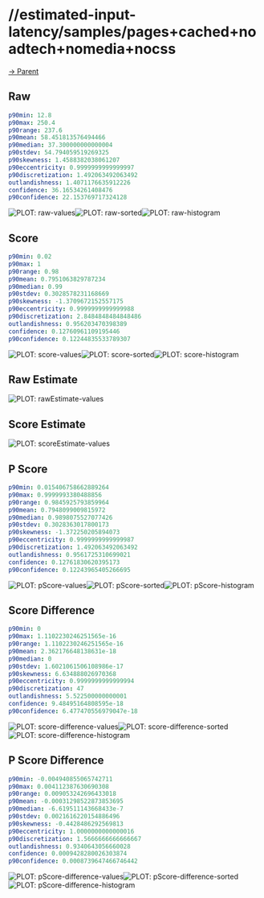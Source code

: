 
# //estimated-input-latency/samples/pages+cached+noadtech+nomedia+nocss

[→ Parent](../..)


## Raw


```yaml
p90min: 12.8
p90max: 250.4
p90range: 237.6
p90mean: 58.451813576494466
p90median: 37.300000000000004
p90stdev: 54.794059519269325
p90skewness: 1.4588382038061207
p90eccentricity: 0.9999999999999997
p90discretization: 1.492063492063492
outlandishness: 1.4071176635912226
confidence: 36.16534261408476
p90confidence: 22.153769717324128

```

![PLOT: raw-values](./raw/values.svg)![PLOT: raw-sorted](./raw/sorted.svg)![PLOT: raw-histogram](./raw/histogram.svg)
## Score


```yaml
p90min: 0.02
p90max: 1
p90range: 0.98
p90mean: 0.7951063829787234
p90median: 0.99
p90stdev: 0.3028578231168669
p90skewness: -1.3709672152557175
p90eccentricity: 0.9999999999999988
p90discretization: 2.8484848484848486
outlandishness: 0.956203470398389
confidence: 0.12760961109195446
p90confidence: 0.12244835533789307

```

![PLOT: score-values](./score/values.svg)![PLOT: score-sorted](./score/sorted.svg)![PLOT: score-histogram](./score/histogram.svg)
## Raw Estimate

![PLOT: rawEstimate-values](./rawEstimate/values.svg)
## Score Estimate

![PLOT: scoreEstimate-values](./scoreEstimate/values.svg)
## P Score


```yaml
p90min: 0.015406758662889264
p90max: 0.9999993380488856
p90range: 0.9845925793859964
p90mean: 0.7948099009815972
p90median: 0.9898075527077426
p90stdev: 0.3028363017800173
p90skewness: -1.372250205894073
p90eccentricity: 0.9999999999999987
p90discretization: 1.492063492063492
outlandishness: 0.9561725310699021
confidence: 0.12761830620395173
p90confidence: 0.12243965405266695

```

![PLOT: pScore-values](./pScore/values.svg)![PLOT: pScore-sorted](./pScore/sorted.svg)![PLOT: pScore-histogram](./pScore/histogram.svg)
## Score Difference


```yaml
p90min: 0
p90max: 1.1102230246251565e-16
p90range: 1.1102230246251565e-16
p90mean: 2.362176648138631e-18
p90median: 0
p90stdev: 1.6021061506108986e-17
p90skewness: 6.634888026970368
p90eccentricity: 0.9999999999999994
p90discretization: 47
outlandishness: 5.522500000000001
confidence: 9.48495164808595e-18
p90confidence: 6.477470556979047e-18

```

![PLOT: score-difference-values](./score-difference/values.svg)![PLOT: score-difference-sorted](./score-difference/sorted.svg)![PLOT: score-difference-histogram](./score-difference/histogram.svg)
## P Score Difference


```yaml
p90min: -0.004940855065742711
p90max: 0.004112387630690308
p90range: 0.009053242696433018
p90mean: -0.00031298522873853695
p90median: -6.619511143668433e-7
p90stdev: 0.0021616220154886496
p90skewness: -0.4428486292569813
p90eccentricity: 1.0000000000000016
p90discretization: 1.5666666666666667
outlandishness: 0.9340643056660028
confidence: 0.0009428280026303874
p90confidence: 0.0008739647466746442

```

![PLOT: pScore-difference-values](./pScore-difference/values.svg)![PLOT: pScore-difference-sorted](./pScore-difference/sorted.svg)![PLOT: pScore-difference-histogram](./pScore-difference/histogram.svg)